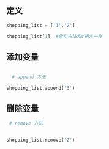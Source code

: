 ## 定义

```python 
shopping_list = ['1','2']

shopping_list[1]  #索引方法和c语言一样

```





## 添加变量

```python
 
  # append 方法

shopping_list.append('3')
```



## 删除变量

```python 
 # remove 方法
    

shopping_list.remove('2')
```





















